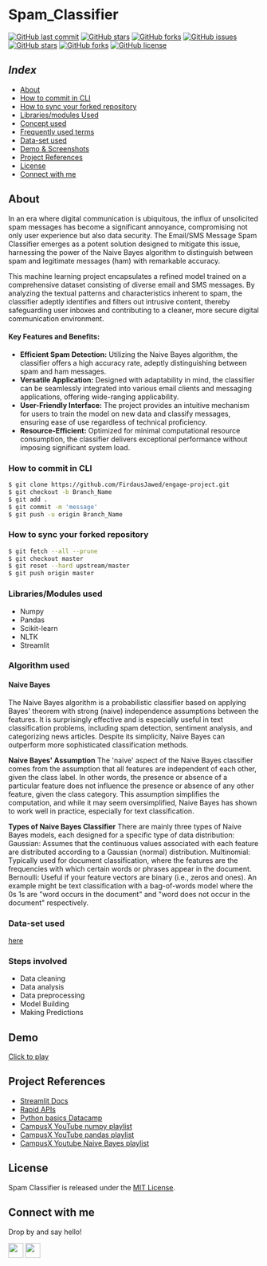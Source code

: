 ﻿# Spam_Classifier

[![GitHub last commit](https://img.shields.io/github/last-commit/FirdausJawed/engage-project?style=for-the-badge&logo=git)](https://github.com/FirdausJawed/) 
[![GitHub stars](https://img.shields.io/github/stars/FirdausJawed/engage-project?style=for-the-badge)](https://github.com/FirdausJawed/Spam-Classifier/stargazers) 
[![GitHub forks](https://img.shields.io/github/forks/FirdausJawed/engage-project?style=for-the-badge&logo=git)](https://github.com/FirdausJawed/Spam-Classifier/network)
[![GitHub issues](https://img.shields.io/github/issues/FirdausJawed/engage-project?style=for-the-badge)](https://github.com/FirdausJawed/Spam-Classifier/issues)
[![GitHub stars](https://img.shields.io/github/stars/FirdausJawed/engage-project?style=for-the-badge)](https://github.com/FirdausJawed/Spam-Classifier/stargazers)
[![GitHub forks](https://img.shields.io/github/forks/FirdausJawed/engage-project?color=%230000ff&style=for-the-badge)](https://github.com/FirdausJawed/Spam-Classifier/network)
[![GitHub license](https://img.shields.io/github/license/FirdausJawed/engage-project?style=for-the-badge)](https://github.com/FirdausJawed/Spam-Classifier)


## **_Index_**
- [About](#About)
- [How to commit in CLI](#Instruction)
- [How to sync your forked repository](#Instruction)
- [Libraries/modules Used](#Libraries/modules-used)
- [Concept used](#Concept-used)
- [Frequently used terms](#Frequently-used-terms)
- [Data-set used](#Data-set-used)
- [Demo & Screenshots](#Demo)
- [Project References](#project-references)
- [License](#license)
- [Connect with me](#connect-with-me)


## About
In an era where digital communication is ubiquitous, the influx of unsolicited spam messages has become a significant annoyance, compromising not only user experience but also data security. The Email/SMS Message Spam Classifier emerges as a potent solution designed to mitigate this issue, harnessing the power of the Naive Bayes algorithm to distinguish between spam and legitimate messages (ham) with remarkable accuracy.

This machine learning project encapsulates a refined model trained on a comprehensive dataset consisting of diverse email and SMS messages. By analyzing the textual patterns and characteristics inherent to spam, the classifier adeptly identifies and filters out intrusive content, thereby safeguarding user inboxes and contributing to a cleaner, more secure digital communication environment.

#### Key Features and Benefits:

- **Efficient Spam Detection:** Utilizing the Naive Bayes algorithm, the classifier offers a high accuracy rate, adeptly distinguishing between spam and ham messages.
- **Versatile Application:** Designed with adaptability in mind, the classifier can be seamlessly integrated into various email clients and messaging applications, offering wide-ranging applicability.
- **User-Friendly Interface:** The project provides an intuitive mechanism for users to train the model on new data and classify messages, ensuring ease of use regardless of technical proficiency.
- **Resource-Efficient:** Optimized for minimal computational resource consumption, the classifier delivers exceptional performance without imposing significant system load.

### How to commit in CLI

```sh
$ git clone https://github.com/FirdausJawed/engage-project.git
$ git checkout -b Branch_Name
$ git add .
$ git commit -m 'message'
$ git push -u origin Branch_Name

```

### How to sync your forked repository

```sh
$ git fetch --all --prune
$ git checkout master
$ git reset --hard upstream/master
$ git push origin master

```
### Libraries/Modules used 

- Numpy
- Pandas
- Scikit-learn
- NLTK
- Streamlit

### Algorithm used
#### Naive Bayes
The Naive Bayes algorithm is a probabilistic classifier based on applying Bayes' theorem with strong (naive) independence assumptions between the features. It is surprisingly effective and is especially useful in text classification problems, including spam detection, sentiment analysis, and categorizing news articles. Despite its simplicity, Naive Bayes can outperform more sophisticated classification methods.

**Naive Bayes' Assumption**
The 'naive' aspect of the Naive Bayes classifier comes from the assumption that all features are independent of each other, given the class label. In other words, the presence or absence of a particular feature does not influence the presence or absence of any other feature, given the class category. This assumption simplifies the computation, and while it may seem oversimplified, Naive Bayes has shown to work well in practice, especially for text classification.

**Types of Naive Bayes Classifier**
There are mainly three types of Naive Bayes models, each designed for a specific type of data distribution:
Gaussian: Assumes that the continuous values associated with each feature are distributed according to a Gaussian (normal) distribution.
Multinomial: Typically used for document classification, where the features are the frequencies with which certain words or phrases appear in the document.
Bernoulli: Useful if your feature vectors are binary (i.e., zeros and ones). An example might be text classification with a bag-of-words model where the 0s 1s are "word occurs in the document" and "word does not occur in the document" respectively.

### Data-set used
[here](https://www.kaggle.com/datasets/uciml/sms-spam-collection-dataset)

### Steps involved
- Data cleaning
- Data analysis
- Data preprocessing
- Model Building
- Making Predictions

## Demo
[Click to play](https://drive.google.com/file/d/1pkwjNYDk-bx5OC60pD4NqwfPZjTwZHcl/view?usp=sharing)

## Project References
- [Streamlit Docs](https://docs.streamlit.io)
- [Rapid APIs](https://www.rapitapi.com/)
- [Python basics Datacamp](https://www.datacamp.com/courses/intro-to-python-for-data-science)
- [CampusX YouTube numpy playlist](https://www.youtube.com/playlist?list=PLKnIA16_Rmvb-ToL3RQ_bwxG4_ND-0-DT)
- [CampusX YouTube pandas playlist](https://youtube.com/playlist?list=PLfP3JxW-T70Gf4iJXPb0Yw5_-tDRCD6LB)
- [CampusX Youtube Naive Bayes playlist](https://www.youtube.com/playlist?list=PLKnIA16_RmvZ67wQaHoBuzXaDAfPz-a6l)

## License

Spam Classifier is released under the [MIT License](https://github.com/FirdausJawed/Spam-Classifier/blob/main/LICENSE).

## Connect with me
Drop by and say hello!

[<img height="30" src="https://img.shields.io/badge/linkedin-0077B5.svg?&style=for-the-badge&logo=linkedin&logoColor=white" />][LinkedIn]
[<img height="30" src="https://img.shields.io/badge/twitter-1DA1F2.svg?&style=for-the-badge&logo=twitter&logoColor=white" />][twitter]

[linkedIn]:https://www.linkedin.com/in/firdaus-jawed/

[twitter]: https://twitter.com/jawedfirdaus01
